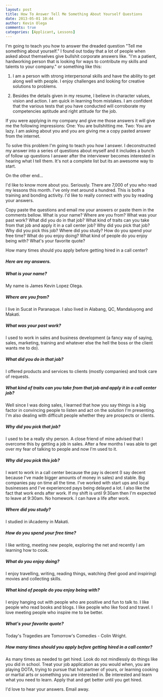 ```yaml
---
layout: post
title: How To Answer Tell Me Something About Yourself Questions
date: 2013-05-01 10:44
author: Kevin Olega
comments: true
categories: [Applicant, Lessons]
---
```

I'm going to teach you how to answer the dreaded question "Tell me something about yourself." I found out today that a lot of people when asked about themselves give bullshit corporate answers like. "I'm a patient, hardworking person that is looking for ways to contribute my skills and talents to your company." or something like this:

1) I am a person with strong interpersonal skills and have the ability to get along well with people. I enjoy challenges and looking for creative solutions to problems.

2) Besides the details given in my resume, I believe in character values, vision and action. I am quick in learning from mistakes. I am confident that the various tests that you have conducted will corroborate my competencies aptitude and right attitude for the job.

If you were applying in my company and give me those answers it will give me the following impressions:
One: You are bullshitting me.
Two: You are lazy. I am asking about you and you are giving me a copy pasted answer from the internet.

To solve this problem I'm going to teach you how I answer. I deconstructed my answer into a series of questions about myself and it includes a bunch of follow up questions I answer after the interviewer becomes interested in hearing what I tell them. It's not a complete list but its an awesome way to start.

On the other end...

I'd like to know more about you. Seriously. There are 7,000 of you who read my lessons this month. I've only met around a hundred. This is both a training and bonding activity. I'd like to really connect with you by reading your answers.

Copy paste the questions and email me your answers or paste them in the comments bellow.
What is your name?
Where are you from?
What was your past work?
What did you do in that job?
What kind of traits can you take from that job and apply it in a call center job?
Why did you pick that job?
Why did you pick this job?
Where did you study?
How do you spend your free time?
What do you enjoy doing?
What kind of people do you enjoy being with?
What's your favorite quote?

How many times should you apply before getting hired in a call center?

<h5>Here are my answers.</h5>

<h5>What is your name?</h5>

My name is James Kevin Lopez Olega.

<h5>Where are you from?</h5>

I live in Sucat in Paranaque. I also lived in Alabang, QC, Mandaluyong and Makati.

<h5>What was your past work?</h5>

I used to work in sales and business development (a fancy way of saying, sales, marketing, training and whatever else the hell the boss or the client wants me to do).

<h5>What did you do in that job?</h5>

I offered products and services to clients (mostly companies) and took care of requests.

<h5>What kind of traits can you take from that job and apply it in a call center job?</h5>

Well since I was doing sales, I learned that how you say things is a big factor in convincing people to listen and act on the solution I'm presenting. I'm also dealing with difficult people whether they are prospects or clients.

<h5>Why did you pick that job?</h5>

I used to be a really shy person. A close friend of mine advised that I overcome this by getting a job in sales. After a few months I was able to get over my fear of talking to people and now I'm used to it.

<h5>Why did you pick this job?</h5>

I want to work in a call center because the pay is decent (I say decent because I've made bigger amounts of money in sales) and stable. Big companies pay on time all the time. I've worked with start ups and local businesses and I've experienced pays being delayed a lot. I also like the fact that work ends after work. If my shift is until 9:30am then I'm expected to leave at 9:30am. No homework. I can have a life after work.

<h5>Where did you study?</h5>

I studied in iAcademy in Makati.

<h5>How do you spend your free time?</h5>

I like writing, meeting new people, exploring the net and recently I am learning how to cook.

<h5>What do you enjoy doing?</h5>

I enjoy travelling, writing, reading things, watching (feel good and inspiring) movies and collecting skills.

<h5>What kind of people do you enjoy being with?</h5>

I enjoy hanging out with people who are positive and fun to talk to. I like people who read books and blogs. I like people who like food and travel. I love meeting people who inspire me to be better.

<h5>What's your favorite quote?</h5>

Today's Tragedies are Tomorrow's Comedies - Colin Wright.

<h5>How many times should you apply before getting hired in a call center?</h5>

As many times as needed to get hired. Look do not mindlessly do things like you did in school. Treat your job application as you would when, you are playing DOTA, trying to pursue that hot partner of yours, or learning cooking or martial arts or something you are interested in. Be interested and learn what you need to learn. Apply that and get better until you get hired.

I'd love to hear your answers. Email away.
